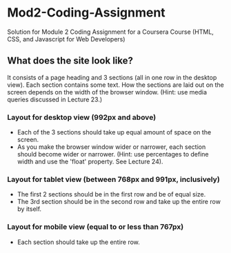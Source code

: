 # Mod2-Coding-Assignment
Solution for Module 2 Coding Assignment for a Coursera Course (HTML, CSS, and Javascript for Web Developers)
## What does the site look like?
It consists of a page heading and 3 sections (all in one row in the desktop view). Each section contains some text.
How the sections are laid out on the screen depends on the width of the browser window. (Hint: use media queries discussed in Lecture 23.)
### Layout for desktop view (992px and above)
- Each of the 3 sections should take up equal amount of space on the screen.
- As you make the browser window wider or narrower, each section should become wider or narrower. (Hint: use percentages to define width and use the 'float' property. See Lecture 24). 
### Layout for tablet view (between 768px and 991px, inclusively)
- The first 2 sections should be in the first row and be of equal size. 
- The 3rd section should be in the second row and take up the entire row by itself.
### Layout for mobile view (equal to or less than 767px)
- Each section should take up the entire row.


